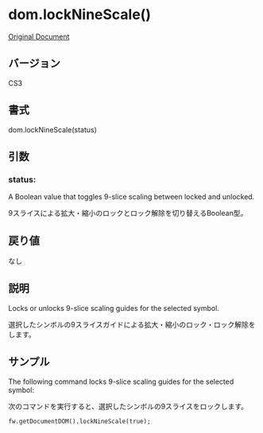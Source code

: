 # dom.lockNineScale()

[Original Document](http://help.adobe.com/en_US/fireworks/cs/extend/WS5b3ccc516d4fbf351e63e3d1183c94856c-7844.html)

## バージョン

CS3

## 書式

dom.lockNineScale(status)

## 引数

### status:

A Boolean value that toggles 9-slice scaling between locked and unlocked.

9スライスによる拡大・縮小のロックとロック解除を切り替えるBoolean型。

## 戻り値

なし

## 説明

Locks or unlocks 9-slice scaling guides for the selected symbol.

選択したシンボルの9スライスガイドによる拡大・縮小のロック・ロック解除をします。

## サンプル

The following command locks 9-slice scaling guides for the selected symbol:

次のコマンドを実行すると、選択したシンボルの9スライスをロックします。

```
fw.getDocumentDOM().lockNineScale(true);
```